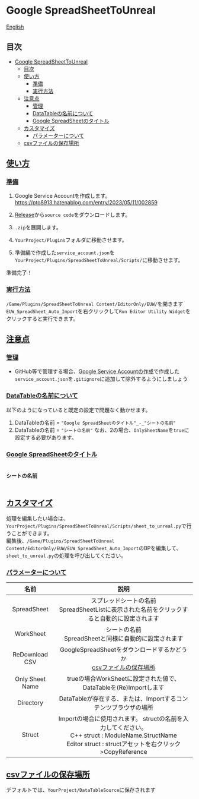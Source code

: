 # Google SpreadSheetToUnreal

<a href="https://github.com/pto8913/GoogleSheetToUnreal/blob/master/README_English.md">English</a>

## 目次
- [Google SpreadSheetToUnreal](#google-spreadsheettounreal)
  - [目次](#目次)
  - [使い方](#使い方)
    - [準備](#準備)
    - [実行方法](#実行方法)
  - [注意点](#注意点)
    - [管理](#管理)
    - [DataTableの名前について](#datatableの名前について)
    - [Google SpreadSheetのタイトル](#google-spreadsheetのタイトル)
  - [カスタマイズ](#カスタマイズ)
    - [パラメーターについて](#パラメーターについて)
  - [csvファイルの保存場所](#csvファイルの保存場所)

## [使い方](#目次)
### [準備](#目次)
1. Google Service Accountを作成します。<br> https://pto8913.hatenablog.com/entry/2023/05/11/002859
2. [Release](https://github.com/pto8913/SpreadSheetToUnreal/releases/tag/v1.0.0)から`source code`をダウンロードします。
<img src="https://raw.githubusercontent.com/pto8913/SpreadSheetToUnreal/master/Resources/release.png" alt="" /><br>

3. `.zip`を展開します。
<img src="https://raw.githubusercontent.com/pto8913/SpreadSheetToUnreal/master/Resources/tenkai.png" alt="" /><br>

4. `YourProject/Plugins`フォルダに移動させます。
<img src="https://raw.githubusercontent.com/pto8913/SpreadSheetToUnreal/master/Resources/plugin.png" alt="" /><br>

5. 準備編で作成した`service_account.json`を`YourProject/Plugins/SpreadSheetToUnreal/Scripts/`に移動させます。
<img src="https://raw.githubusercontent.com/pto8913/SpreadSheetToUnreal/master/Resources/service.png" alt="" /><br>

準備完了！<br>

### [実行方法](#目次)
`/Game/Plugins/SpreadSheetToUnreal Content/EditorOnly/EUW/`を開きます<br>
`EUW_SpreadSheet_Auto_Import`を右クリックして`Run Editor Utility Widget`をクリックすると実行できます。<br>
<img src="https://raw.githubusercontent.com/pto8913/SpreadSheetToUnreal/master/Resources/where.png" alt="" /><br>
<img src="https://raw.githubusercontent.com/pto8913/SpreadSheetToUnreal/master/Resources/run.png" alt="" /><br>
<img src="https://raw.githubusercontent.com/pto8913/SpreadSheetToUnreal/master/Resources/icon.png" alt="" />

## [注意点](#目次)
### [管理](#目次)
- GitHub等で管理する場合、<a href="https://pto8913.hatenablog.com/entry/2023/05/11/002859">Google Service Accountの作成</a>で作成した`service_account.json`を`.gitignore`に追加して除外するようにしましょう
  
### [DataTableの名前について](#目次)
以下のようになっていると既定の設定で問題なく動かせます。<br>
1. DataTableの名前 = `"Google SpreadSheetのタイトル"_-_"シートの名前"`
2. DataTableの名前 = `"シートの名前"`
なお、2の場合、`OnlySheetName`を`true`に設定する必要があります。<br>

### [Google SpreadSheetのタイトル](#目次)
<img src="https://raw.githubusercontent.com/pto8913/SpreadSheetToUnreal/master/Resources/SpreadSheetTitle.png" alt="" />
<h4>シートの名前</h4>
<img src="https://raw.githubusercontent.com/pto8913/SpreadSheetToUnreal/master/Resources/SheetName.png" alt="" />

## [カスタマイズ](#目次)
処理を編集したい場合は、`YourProject/Plugins/SpreadSheetToUnreal/Scripts/sheet_to_unreal.py`で行うことができます。<br>
編集後、`/Game/Plugins/SpreadSheetToUnreal Content/EditorOnly/EUW/EUW_SpreadSheet_Auto_Import`のBPを編集して、`sheet_to_unreal.py`の処理を呼び出してください。
<img src="https://raw.githubusercontent.com/pto8913/SpreadSheetToUnreal/master/Resources/customize.png" alt="" />

### [パラメーターについて](#目次)
| 名前 | 説明 |
|:---:|:---:|
| SpreadSheet | スプレッドシートの名前<br>SpreadSheetListに表示された名前をクリックすると自動的に設定されます |
| WorkSheet | シートの名前<br>SpreadSheetと同様に自動的に設定されます |
| ReDownload CSV | GoogleSpreadSheetをダウンロードするかどうか<br>[csvファイルの保存場所](#csvファイルの保存場所) |
| Only Sheet Name | trueの場合WorkSheetに設定された値で、DataTableを(Re)Importします |
| Directory | DataTableが存在する、または、Importするコンテンツブラウザの場所 |
| Struct | Importの場合に使用されます。 structの名前を入力してください。<br>C++ struct : ModuleName.StructName<br>Editor struct : structアセットを右クリック>CopyReference<br><img src="https://raw.githubusercontent.com/pto8913/SpreadSheetToUnreal/master/Resources/whatisstruct.png" alt="" /> |

## [csvファイルの保存場所](#目次)
デフォルトでは、`YourProject/DataTableSource`に保存されます